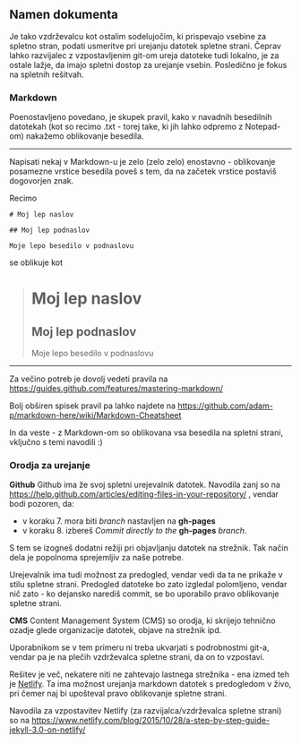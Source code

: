 
## Namen dokumenta

Je tako vzdrževalcu kot ostalim sodelujočim, ki prispevajo vsebine za spletno stran, podati usmeritve pri urejanju datotek spletne strani.
Čeprav lahko razvijalec z vzpostavljenim git-om ureja datoteke tudi lokalno, je za ostale lažje, da imajo spletni dostop za urejanje vsebin. Posledično je fokus na spletnih rešitvah.

### Markdown

Poenostavljeno povedano, je skupek pravil, kako v navadnih besedilnih datotekah (kot so recimo .txt - torej take, ki jih lahko odpremo z Notepad-om) nakažemo oblikovanje besedila.

---

Napisati nekaj v Markdown-u je zelo (zelo zelo) enostavno - oblikovanje posamezne vrstice besedila poveš s tem, da na začetek vrstice postaviš dogovorjen znak.

Recimo
```
# Moj lep naslov

## Moj lep podnaslov

Moje lepo besedilo v podnaslovu
```

se oblikuje kot

> # Moj lep naslov
>
> ## Moj lep podnaslov
>
> Moje lepo besedilo v podnaslovu

---

Za večino potreb je dovolj vedeti pravila na https://guides.github.com/features/mastering-markdown/

Bolj obširen spisek pravil pa lahko najdete na https://github.com/adam-p/markdown-here/wiki/Markdown-Cheatsheet

In da veste - z Markdown-om so oblikovana vsa besedila na spletni strani, vključno s temi navodili :)

### Orodja za urejanje

**Github**
Github ima že svoj spletni urejevalnik datotek. Navodila zanj so na https://help.github.com/articles/editing-files-in-your-repository/ , vendar bodi pozoren, da:

* v koraku 7. mora biti _branch_ nastavljen na **gh-pages**
* v koraku 8. izbereš _Commit directly to the_ **gh-pages** _branch_.

S tem se izogneš dodatni režiji pri objavljanju datotek na strežnik. Tak način dela je popolnoma sprejemljiv za naše potrebe.

Urejevalnik ima tudi možnost za predogled, vendar vedi da ta ne prikaže v stilu spletne strani. Predogled datoteke bo zato izgledal polomljeno, vendar nič zato - ko dejansko narediš commit, se bo uporabilo pravo oblikovanje spletne strani.

**CMS**
Content Management System (CMS) so orodja, ki skrijejo tehnično ozadje glede organizacije datotek, objave na strežnik ipd.

Uporabnikom se v tem primeru ni treba ukvarjati s podrobnostmi git-a, vendar pa je na plečih vzdrževalca spletne strani, da on to vzpostavi.

Rešitev je več, nekatere niti ne zahtevajo lastnega strežnika - ena izmed teh je [Netlify](https://www.netlify.com/).
Ta ima možnost urejanja markdown datotek s predogledom v živo, pri čemer naj bi upošteval pravo oblikovanje spletne strani.

Navodila za vzpostavitev Netlify (za razvijalca/vzdrževalca spletne strani) so na https://www.netlify.com/blog/2015/10/28/a-step-by-step-guide-jekyll-3.0-on-netlify/

